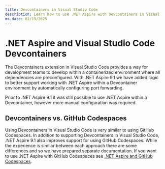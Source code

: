 ```yaml
---
title: Devcontainers in Visual Studio Code
description: Learn how to use .NET Aspire with Devcontainers in Visual Studio Code.
ms.date: 02/19/2025
---
```


# .NET Aspire and Visual Studio Code Devcontainers

The Devcontainers extension in Visual Studio Code provides a way for development teams to develop within a containerized environment where all dependencies are preconfigured. With .NET Aspire 9.1 we have added logic to better support working with .NET Aspire within a Devcontainer environment by automatically configuring port forwarding.

Prior to .NET Aspire 9.1 it was still possible to use .NET Aspire within a Devcontainer, however more manual configuration was required.

## Devcontainers vs. GitHub Codespaces

Using Devcontainers in Visual Studio Code is very similar to using GitHub Codespaces. In addition to supporting Devcontainers in Visual Studio Code, .NET Aspire 9.1 also improves support for using GitHub Codespaces. While the experience is similar between each approach there are some differences and so we have prepared separate documentation. If you want to use .NET Aspire with GitHub Codespaces see [.NET Aspire and GitHub Codespaces](codespaces.md).